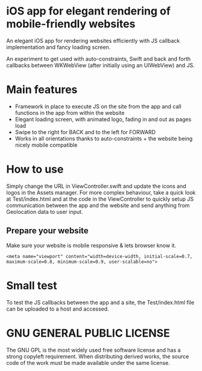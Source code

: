 # iOS app for elegant rendering of mobile-friendly websites
An elegant iOS app for rendering websites efficiently with JS callback implementation and fancy loading screen.

An experiment to get used with auto-constraints, Swift and back and forth callbacks between WKWebView (after initially using an UIWebView) and JS.

# Main features
  * Framework in place to execute JS on the site from the app and call functions in the app from within the website
  * Elegant loading screen, with animated logo, fading in and out as pages load
  * Swipe to the right for BACK and to the left for FORWARD
  * Works in all orientations thanks to auto-constraints + the website being nicely mobile compatible

# How to use
Simply change the URL in ViewController.swift and update the icons and logos in the Assets manager. For more complex behaviour, take a quick look at Test/index.html and at the code in the ViewController to quickly setup JS communication between the app and the website and send anything from Geolocation data to user input.

## Prepare your website
Make sure your website is mobile responsive & lets browser know it.

```
<meta name="viewport" content="width=device-width, initial-scale=0.7, maximum-scale=0.8, minimum-scale=0.9, user-scalable=no">
```

# Small test
  To test the JS callbacks between the app and a site, the Test/index.html file can be uploaded to a host and accessed.

# GNU GENERAL PUBLIC LICENSE
The GNU GPL is the most widely used free software license and has a strong copyleft requirement. When distributing derived works, the source code of the work must be made available under the same license.

